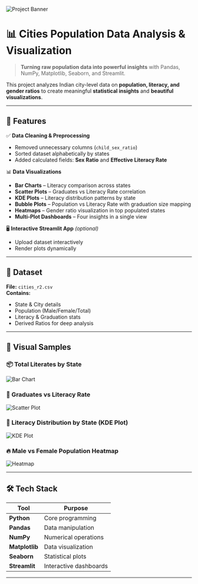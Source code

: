 ![Project Banner](assets/banner.png)  


# 📊 Cities Population Data Analysis & Visualization  

> **Turning raw population data into powerful insights** with Pandas, NumPy, Matplotlib, Seaborn, and Streamlit.  

This project analyzes Indian city-level data on **population, literacy, and gender ratios** to create meaningful **statistical insights** and **beautiful visualizations**.  

---

## 🚀 Features  

✅ **Data Cleaning & Preprocessing**  
- Removed unnecessary columns (`child_sex_ratio`)  
- Sorted dataset alphabetically by states  
- Added calculated fields: **Sex Ratio** and **Effective Literacy Rate**  

📊 **Data Visualizations**  
- **Bar Charts** – Literacy comparison across states  
- **Scatter Plots** – Graduates vs Literacy Rate correlation  
- **KDE Plots** – Literacy distribution patterns by state  
- **Bubble Plots** – Population vs Literacy Rate with graduation size mapping  
- **Heatmaps** – Gender ratio visualization in top populated states  
- **Multi-Plot Dashboards** – Four insights in a single view  

🖥 **Interactive Streamlit App** *(optional)*  
- Upload dataset interactively  
- Render plots dynamically  

---

## 📂 Dataset  

**File:** `cities_r2.csv`  
**Contains:**  
- State & City details  
- Population (Male/Female/Total)  
- Literacy & Graduation stats  
- Derived Ratios for deep analysis  

---

## 📸 Visual Samples  

### 📦 Total Literates by State  
![Bar Chart](assets/bar_chart.png)  

### 🎯 Graduates vs Literacy Rate  
![Scatter Plot](assets/scatter_plot.png)  

### 🌈 Literacy Distribution by State (KDE Plot)  
![KDE Plot](assets/kde_plot.png)  

### 🔥 Male vs Female Population Heatmap  
![Heatmap](assets/heatmap.png)  

---

## 🛠️ Tech Stack  

| Tool        | Purpose |
|-------------|---------|
| **Python**  | Core programming |
| **Pandas**  | Data manipulation |
| **NumPy**   | Numerical operations |
| **Matplotlib** | Data visualization |
| **Seaborn** | Statistical plots |
| **Streamlit** | Interactive dashboards |

---


